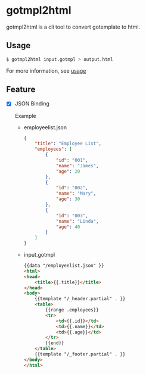 # gotmpl2html
gotmpl2html is a cli tool to convert gotemplate to html.

## Usage
```sh
$ gotmpl2html input.gotmpl > output.html
```
For more information, see [usage](usage.go)

## Feature
- [x] JSON Binding

  Example

  - employeelist.json
    ```json
    {
        "title": "Employee List",
        "employees": [
            {
                "id": "001",
                "name": "James",
                "age": 20
            },
            {
                "id": "002",
                "name": "Mary",
                "age": 30
            },
            {
                "id": "003",
                "name": "Linda",
                "age": 40
            }
        ]
    }
    ```
  - input.gotmpl
    ```html
    {{data "/employeelist.json" }}
    <html>
    <head>
        <title>{{.title}}</title>
    </head>
    <body>
        {{template "/_header.partial" . }}
        <table>
            {{range .employees}}
            <tr>
                <td>{{.id}}</td>
                <td>{{.name}}</td>
                <td>{{.age}}</td>
            </tr>
            {{end}}
        </table>
        {{template "/_footer.partial" . }}
    </body>
    </html>
    ```
